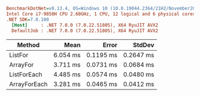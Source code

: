``` ini

BenchmarkDotNet=v0.13.4, OS=Windows 10 (10.0.19044.2364/21H2/November2021Update)
Intel Core i7-9850H CPU 2.60GHz, 1 CPU, 12 logical and 6 physical cores
.NET SDK=7.0.100
  [Host]     : .NET 7.0.0 (7.0.22.51805), X64 RyuJIT AVX2
  DefaultJob : .NET 7.0.0 (7.0.22.51805), X64 RyuJIT AVX2


```
|       Method |     Mean |     Error |    StdDev |
|------------- |---------:|----------:|----------:|
|      ListFor | 6.054 ms | 0.1195 ms | 0.2647 ms |
|     ArrayFor | 3.711 ms | 0.0731 ms | 0.0684 ms |
|  ListForEach | 4.485 ms | 0.0574 ms | 0.0480 ms |
| ArrayForEach | 3.281 ms | 0.0465 ms | 0.0412 ms |
